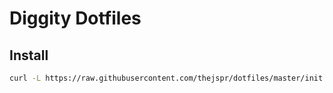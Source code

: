 # Diggity Dotfiles

## Install

```` bash
curl -L https://raw.githubusercontent.com/thejspr/dotfiles/master/init | bash
````
